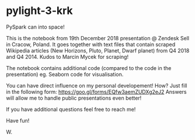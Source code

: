 # pylight-3-krk
PySpark can into space!


This is the notebook from 19th December 2018 presentation @ Zendesk Sell in Cracow, Poland. It goes together with text files that contain scraped Wikipedia articles (New Horizons, Pluto, Planet, Dwarf planet) from Q4 2018 and Q4 2014. Kudos to Marcin Mycek for scraping!

The notebook contains additional code (compared to the code in the presentation) eg. Seaborn code for visualisation.

You can have direct influence on my personal developement! How? Just fill in the following form:
https://goo.gl/forms/EQfw3aemZUDXg2eJ2
Answers will allow me to handle public presentations even better!

If you have additional questions feel free to reach me!


Have fun!

W.
